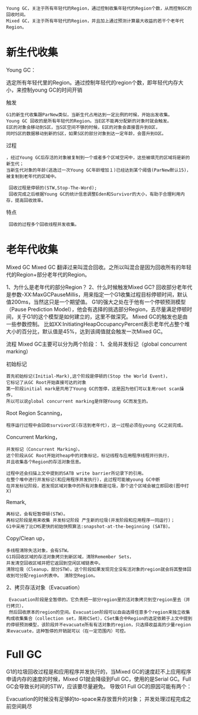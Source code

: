 

    Young GC，关注于所有年轻代的Region，通过控制收集年轻代的Region个数，从而控制GC的回收时间。
    Mixed GC，关注于所有年轻代的Region，并且加上通过预测计算最大收益的若干个老年代Region。
  

# 新生代收集
Young GC：

选定所有年轻代里的Region。通过控制年轻代的region个数，即年轻代内存大小，来控制young GC的时间开销



触发

    G1的新生代收集跟ParNew类似，当新生代占用达到一定比例的时候，开始出发收集。
    Young GC 回收的是所有年轻代的Region。当E区不能再分配新的对象时就会触发。
    E区的对象会移动到S区，当S区空间不够的时候，E区的对象会直接晋升到O区，
    同时S区的数据移动到新的S区，如果S区的部分对象到达一定年龄，会晋升到O区。
    

过程

    ，经过Young GC后存活的对象被复制到一个或者多个区域空闲中，这些被填充的区域将是新的新生代；
    当新生代对象的年龄(逃逸过一次Young GC年龄增加１)已经达到某个阈值(ParNew默认15)，被复制到老年代的区域中。
      
     回收过程是停顿的(STW,Stop-The-Word);
     回收完成之后根据Young GC的统计信息调整Eden和Survivor的大小，有助于合理利用内存，提高回收效率。
     
特点
     
     回收的过程多个回收线程并发收集。
     

# 老年代收集


Mixed GC
Mixed GC 翻译过来叫混合回收。之所以叫混合是因为回收所有的年轻代的Region+部分老年代的Region。


1、为什么是老年代的部分Region？
2、什么时候触发Mixed GC?
回收部分老年代是参数-XX:MaxGCPauseMillis，用来指定一个G1收集过程目标停顿时间，默认值200ms，当然这只是一个期望值。
G1的强大之处在于他有一个停顿预测模型（Pause Prediction Model），他会有选择的挑选部分Region，去尽量满足停顿时间，关于G1的这个模型是如何建立的，这里不做深究。
Mixed GC的触发也是由一些参数控制。
比如XX:InitiatingHeapOccupancyPercent表示老年代占整个堆大小的百分比，默认值是45%，达到该阈值就会触发一次Mixed GC。



流程
Mixed GC主要可以分为两个阶段：
1、全局并发标记（global concurrent marking）

初始标记
    
    首先初始标记(Initial-Mark),这个阶段是停顿的(Stop the World Event)，
    它标记了从GC Root开始直接可达的对象
    第一阶段initial mark是共用了Young GC的暂停，这是因为他们可以复用root scan操作，
    所以可以说global concurrent marking是伴随Young GC而发生的。
    
    
Root Region Scanning，

    程序运行过程中会回收survivor区(存活到老年代)，这一过程必须在young GC之前完成。
    
Concurrent Marking，

    并发标记（Concurrent Marking）。
    这个阶段从GC Root开始对heap中的对象标记，标记线程与应用程序线程并行执行，
    并且收集各个Region的存活对象信息。
    
    过程中还会扫描上文中提到的SATB write barrier所记录下的引用。
    在整个堆中进行并发标记(和应用程序并发执行)，此过程可能被young GC中断
    在并发标记阶段，若发现区域对象中的所有对象都是垃圾，那个这个区域会被立即回收(图中打X)

Remark, 

    再标记，会有短暂停顿(STW)。
    再标记阶段是用来收集 并发标记阶段 产生新的垃圾(并发阶段和应用程序一同运行)；
    G1中采用了比CMS更快的初始快照算法:snapshot-at-the-beginning (SATB)。     
     
Copy/Clean up，

    多线程清除失活对象，会有STW。
    G1将回收区域的存活对象拷贝到新区域，清除Remember Sets，
    并发清空回收区域并把它返回到空闲区域链表中。 
    清除垃圾（Cleanup，部分STW）。这个阶段如果发现完全没有活对象的region就会将其整体回收到可分配region列表中。 清除空Region。
    
    
 2、拷贝存活对象（Evacuation）
 
     Evacuation阶段是全暂停的。它负责把一部分region里的活对象拷贝到空region里去（并行拷贝），
     然后回收原本的region的空间。Evacuation阶段可以自由选择任意多个region来独立收集构成收集集合（collection set，简称CSet），CSet集合中Region的选定依赖于上文中提到的停顿预测模型，该阶段并不evacuate所有有活对象的region，只选择收益高的少量region来evacuate，这种暂停的开销就可以（在一定范围内）可控。
     
# Full GC
G1的垃圾回收过程是和应用程序并发执行的，当Mixed GC的速度赶不上应用程序申请内存的速度的时候，Mixed G1就会降级到Full GC，使用的是Serial GC。Full GC会导致长时间的STW，应该要尽量避免。
导致G1 Full GC的原因可能有两个：

Evacuation的时候没有足够的to-space来存放晋升的对象；
并发处理过程完成之前空间耗尽


